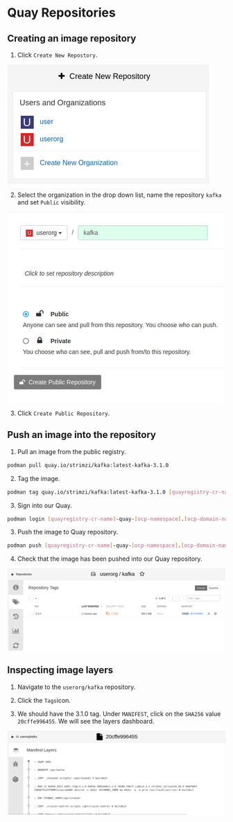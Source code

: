 # Quay Repositories

## Creating an image repository

1. Click `Create New Repostory`.

![Quay Create Repository](img/create-repo.png)

2. Select the organization in the drop down list, name the repository `kafka` and set `Public` visibility.

![Quay Create Repository Config](img/repo-config.png)

3. Click `Create Public Repository`.

## Push an image into the repository

1. Pull an image from the public registry.

```sh
podman pull quay.io/strimzi/kafka:latest-kafka-3.1.0
```

2. Tag the image.

```sh
podman tag quay.io/strimzi/kafka:latest-kafka-3.1.0 [quayregistry-cr-name]-quay-[ocp-namespace].[ocp-domain-name]/userorg/kafka:3.1.0
```

3. Sign into our Quay.

```sh
podman login [quayregistry-cr-name]-quay-[ocp-namespace].[ocp-domain-name]
```

3. Push the image to Quay repository.

```sh
podman push [quayregistry-cr-name]-quay-[ocp-namespace].[ocp-domain-name]/userorg/kafka:3.1.0
```

4. Check that the image has been pushed into our Quay repository.

![Image pushed into our Quay](img/image-pushed.png)

## Inspecting image layers

1. Navigate to the `userorg/kafka` repository.

2. Click the `Tags`icon.

3. We should have the 3.1.0 tag. Under `MANIFEST`, click on the `SHA256` value `20cffe996455`. We will see the layers dashboard.

![Image Layers](img/img-layers.png)

